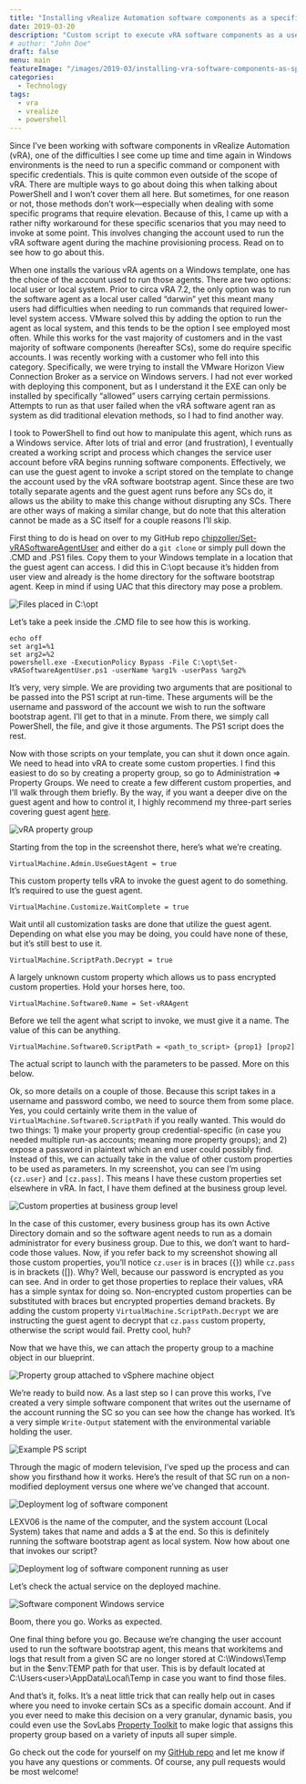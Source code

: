 ```yaml
---
title: "Installing vRealize Automation software components as a specific user"
date: 2019-03-20
description: "Custom script to execute vRA software components as a user of your choice."
# author: "John Doe"
draft: false
menu: main
featureImage: "/images/2019-03/installing-vra-software-components-as-specific-user/featured.jpg"
categories:
  - Technology
tags:
  - vra
  - vrealize
  - powershell
---
```


Since I’ve been working with software components in vRealize Automation (vRA), one of the difficulties I see come up time and time again in Windows environments is the need to run a specific command or component with specific credentials. This is quite common even outside of the scope of vRA. There are multiple ways to go about doing this when talking about PowerShell and I won’t cover them all here. But sometimes, for one reason or not, those methods don’t work—especially when dealing with some specific programs that require elevation. Because of this, I came up with a rather nifty workaround for these specific scenarios that you may need to invoke at some point. This involves changing the account used to run the vRA software agent during the machine provisioning process. Read on to see how to go about this.

When one installs the various vRA agents on a Windows template, one has the choice of the account used to run those agents. There are two options: local user or local system. Prior to circa vRA 7.2, the only option was to run the software agent as a local user called “darwin” yet this meant many users had difficulties when needing to run commands that required lower-level system access. VMware solved this by adding the option to run the agent as local system, and this tends to be the option I see employed most often. While this works for the vast majority of customers and in the vast majority of software components (hereafter SCs), some do require specific accounts. I was recently working with a customer who fell into this category. Specifically, we were trying to install the VMware Horizon View Connection Broker as a service on Windows servers. I had not ever worked with deploying this component, but as I understand it the EXE can only be installed by specifically “allowed” users carrying certain permissions. Attempts to run as that user failed when the vRA software agent ran as system as did traditional elevation methods, so I had to find another way.

I took to PowerShell to find out how to manipulate this agent, which runs as a Windows service. After lots of trial and error (and frustration), I eventually created a working script and process which changes the service user account before vRA begins running software components. Effectively, we can use the guest agent to invoke a script stored on the template to change the account used by the vRA software bootstrap agent. Since these are two totally separate agents and the guest agent runs before any SCs do, it allows us the ability to make this change without disrupting any SCs. There are other ways of making a similar change, but do note that this alteration cannot be made as a SC itself for a couple reasons I’ll skip.

First thing to do is head on over to my GitHub repo [chipzoller/Set-vRASoftwareAgentUser](https://github.com/chipzoller/Set-vRASoftwareAgentUser) and either do a `git clone` or simply pull down the .CMD and .PS1 files. Copy them to your Windows template in a location that the guest agent can access. I did this in C:\opt because it’s hidden from user view and already is the home directory for the software bootstrap agent. Keep in mind if using UAC that this directory may pose a problem.

![Files placed in C:\opt](/images/2019-03/installing-vra-software-components-as-specific-user/image1.png)

Let’s take a peek inside the .CMD file to see how this is working.

```
echo off
set arg1=%1
set arg2=%2
powershell.exe -ExecutionPolicy Bypass -File C:\opt\Set-vRASoftwareAgentUser.ps1 -userName %arg1% -userPass %arg2%
```

It’s very, very simple. We are providing two arguments that are positional to be passed into the PS1 script at run-time. These arguments will be the username and password of the account we wish to run the software bootstrap agent. I’ll get to that in a minute. From there, we simply call PowerShell, the file, and give it those arguments. The PS1 script does the rest.

Now with those scripts on your template, you can shut it down once again. We need to head into vRA to create some custom properties. I find this easiest to do so by creating a property group, so go to Administration => Property Groups. We need to create a few different custom properties, and I’ll walk through them briefly. By the way, if you want a deeper dive on the guest agent and how to control it, I highly recommend my three-part series covering guest agent [here](http://www.sovsystems.com/adding-machine-requestor-to-local-administrators-group-in-vra-7/).

![vRA property group](/images/2019-03/installing-vra-software-components-as-specific-user/image2.png)

Starting from the top in the screenshot there, here’s what we’re creating.

```
VirtualMachine.Admin.UseGuestAgent = true
```

This custom property tells vRA to invoke the guest agent to do something. It’s required to use the guest agent.

```
VirtualMachine.Customize.WaitComplete = true
```

Wait until all customization tasks are done that utilize the guest agent. Depending on what else you may be doing, you could have none of these, but it’s still best to use it.

```
VirtualMachine.ScriptPath.Decrypt = true
```

A largely unknown custom property which allows us to pass encrypted custom properties. Hold your horses here, too.

```
VirtualMachine.Software0.Name = Set-vRAAgent
```

Before we tell the agent what script to invoke, we must give it a name. The value of this can be anything.

```
VirtualMachine.Software0.ScriptPath = <path_to_script> {prop1} [prop2]
```

The actual script to launch with the parameters to be passed. More on this below.

Ok, so more details on a couple of those. Because this script takes in a username and password combo, we need to source them from some place. Yes, you could certainly write them in the value of `VirtualMachine.Software0.ScriptPath` if you really wanted. This would do two things: 1) make your property group credential-specific (in case you needed multiple run-as accounts; meaning more property groups); and 2) expose a password in plaintext which an end user could possibly find. Instead of this, we can actually take in the value of other custom properties to be used as parameters. In my screenshot, you can see I’m using `{cz.user}` and `[cz.pass]`. This means I have these custom properties set elsewhere in vRA. In fact, I have them defined at the business group level.

![Custom properties at business group level](/images/2019-03/installing-vra-software-components-as-specific-user/image3.png)

In the case of this customer, every business group has its own Active Directory domain and so the software agent needs to run as a domain administrator for every business group. Due to this, we don’t want to hard-code those values. Now, if you refer back to my screenshot showing all those custom properties, you’ll notice `cz.user` is in braces ({}) while `cz.pass` is in brackets ([]). Why? Well, because our password is encrypted as you can see. And in order to get those properties to replace their values, vRA has a simple syntax for doing so. Non-encrypted custom properties can be substituted with braces but encrypted properties demand brackets. By adding the custom property `VirtualMachine.ScriptPath.Decrypt` we are instructing the guest agent to decrypt that `cz.pass` custom property, otherwise the script would fail. Pretty cool, huh?

Now that we have this, we can attach the property group to a machine object in our blueprint.

![Property group attached to vSphere machine object](/images/2019-03/installing-vra-software-components-as-specific-user/image4.png)

We’re ready to build now. As a last step so I can prove this works, I’ve created a very simple software component that writes out the username of the account running the SC so you can see how the change has worked. It’s a very simple `Write-Output` statement with the environmental variable holding the user.

![Example PS script](/images/2019-03/installing-vra-software-components-as-specific-user/image5.png)

Through the magic of modern television, I’ve sped up the process and can show you firsthand how it works. Here’s the result of that SC run on a non-modified deployment versus one where we’ve changed that account.

![Deployment log of software component](/images/2019-03/installing-vra-software-components-as-specific-user/image6.png)

LEXV06 is the name of the computer, and the system account (Local System) takes that name and adds a $ at the end. So this is definitely running the software bootstrap agent as local system. Now how about one that invokes our script?

![Deployment log of software component running as user](/images/2019-03/installing-vra-software-components-as-specific-user/image7.png)

Let’s check the actual service on the deployed machine.

![Software component Windows service](/images/2019-03/installing-vra-software-components-as-specific-user/image8.png)

Boom, there you go. Works as expected.

One final thing before you go. Because we’re changing the user account used to run the software bootstrap agent, this means that workitems and logs that result from a given SC are no longer stored at C:\Windows\Temp but in the $env:TEMP path for that user. This is by default located at C:\Users\<user>\AppData\Local\Temp in case you want to find those files.

And that’s it, folks. It’s a neat little trick that can really help out in cases where you need to invoke certain SCs as a specific domain account. And if you ever need to make this decision on a very granular, dynamic basis, you could even use the SovLabs [Property Toolkit](https://www.sovlabs.com/property-toolkit) to make logic that assigns this property group based on a variety of inputs all super simple.

Go check out the code for yourself on my [GitHub repo](https://github.com/chipzoller/Set-vRASoftwareAgentUser) and let me know if you have any questions or comments. Of course, any pull requests would be most welcome!